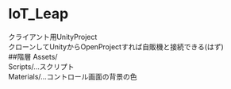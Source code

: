 # IoT_Leap  
クライアント用UnityProject  
クローンしてUnityからOpenProjectすれば自販機と接続できる(はず)  
##階層
Assets/  
    Scripts/...スクリプト  
    Materials/...コントロール画面の背景の色  
